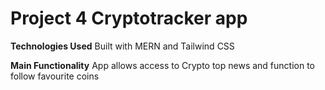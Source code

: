 # Project 4 Cryptotracker app

**Technologies Used**
Built with MERN and Tailwind CSS

**Main Functionality**
App allows access to Crypto top news and function to follow favourite coins